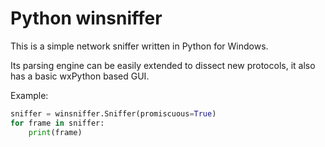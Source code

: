 # Python winsniffer #

This is a simple network sniffer written in Python for Windows.

Its parsing engine can be easily extended to dissect new protocols, it also has a basic wxPython based GUI.

Example:
```python
sniffer = winsniffer.Sniffer(promiscuous=True)
for frame in sniffer:
    print(frame)
```
